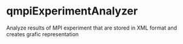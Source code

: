 qmpiExperimentAnalyzer
======================

Analyze results of MPI experiment that are stored in XML format and creates grafic representation
